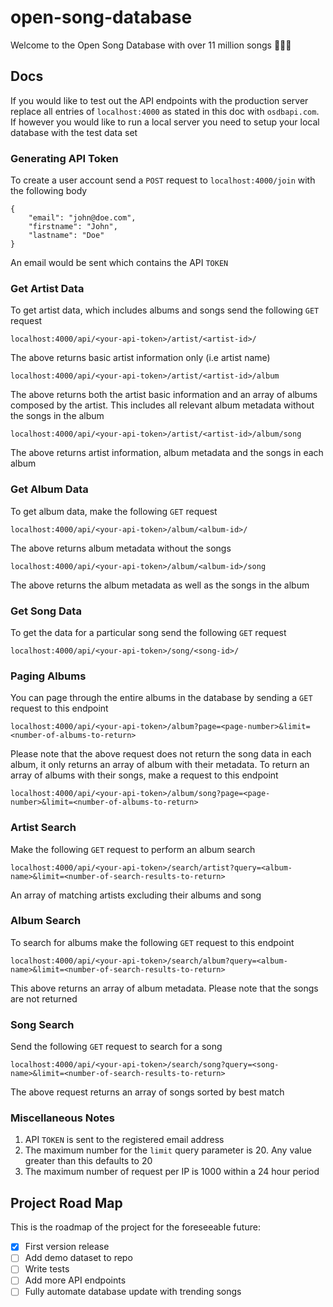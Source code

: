 # open-song-database
Welcome to the Open Song Database with over 11 million songs 🎉🎉🎉

## Docs
If you would like to test out the API endpoints with the production server replace all entries of `localhost:4000` as stated in this doc with `osdbapi.com`. If however you would like to run a local server you need to setup your local database with the test data set

### Generating API Token
To create a user account send a `POST` request to `localhost:4000/join` with the following body
```
{
	"email": "john@doe.com",
	"firstname": "John",
	"lastname": "Doe"
}
```
An email would be sent which contains the API `TOKEN`


### Get Artist Data
To get artist data, which includes albums and songs send the following `GET` request

```
localhost:4000/api/<your-api-token>/artist/<artist-id>/
```
The above returns basic artist information only (i.e artist name)

```
localhost:4000/api/<your-api-token>/artist/<artist-id>/album
```
The above returns both the artist basic information and an array of albums composed by the artist. This includes all relevant album metadata without the songs in the album

```
localhost:4000/api/<your-api-token>/artist/<artist-id>/album/song
```
The above returns artist information, album metadata and the songs in each album


### Get Album Data
To get album data, make the following `GET` request

```
localhost:4000/api/<your-api-token>/album/<album-id>/
```
The above returns album metadata without the songs
```
localhost:4000/api/<your-api-token>/album/<album-id>/song
```
The above returns the album metadata as well as the songs in the album


### Get Song Data
To get the data for a particular song send the following `GET` request
```
localhost:4000/api/<your-api-token>/song/<song-id>/
```

### Paging Albums
You can page through the entire albums in the database by sending a `GET` request to this endpoint
```
localhost:4000/api/<your-api-token>/album?page=<page-number>&limit=<number-of-albums-to-return>
```
Please note that the above request does not return the song data in each album, it only returns an array of album with their metadata. To return an array of albums with their songs, make a request to this endpoint
```
localhost:4000/api/<your-api-token>/album/song?page=<page-number>&limit=<number-of-albums-to-return>
```

### Artist Search
Make the following `GET` request to perform an album search
```
localhost:4000/api/<your-api-token>/search/artist?query=<album-name>&limit=<number-of-search-results-to-return>
```
An array of matching artists excluding their albums and song


### Album Search
To search for albums make the following `GET` request to this endpoint
```
localhost:4000/api/<your-api-token>/search/album?query=<album-name>&limit=<number-of-search-results-to-return>
```
This above returns an array of album metadata. Please note that the songs are not returned


### Song Search
Send the following `GET` request to search for a song
```
localhost:4000/api/<your-api-token>/search/song?query=<song-name>&limit=<number-of-search-results-to-return>
```
The above request returns an array of songs sorted by best match


### Miscellaneous Notes
1. API `TOKEN` is sent to the registered email address
2. The maximum number for the `limit` query parameter is 20. Any value greater than this defaults to 20
3. The maximum number of request per IP is 1000 within a 24 hour period

## Project Road Map
This is the roadmap of the project for the foreseeable future:
- [x] First version release
- [ ] Add demo dataset to repo
- [ ] Write tests
- [ ] Add more API endpoints
- [ ] Fully automate database update with trending songs
